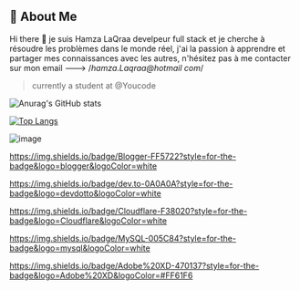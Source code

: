 
## 🚀 About Me
Hi there 👋
   je suis Hamza LaQraa develpeur full stack et je cherche à résoudre les problèmes dans le monde réel, j'ai la passion à apprendre et partager mes connaissances avec les autres, n'hésitez pas à me contacter sur mon email ---> /*hamza.Laqraa@hotmail com*/
   
> currently a student at @Youcode


![Anurag's GitHub stats](https://github-readme-stats.vercel.app/api?username=Hamzacos&show_icons=true&theme=radical)


[![Top Langs](https://github-readme-stats.vercel.app/api/top-langs/?username=Hamzacos&layout=compact)](https://github.com/anuraghazra/github-readme-stats)


![image](https://img.shields.io/badge/Kibana-005571?style=for-the-badge&logo=Kibana&logoColor=white)


https://img.shields.io/badge/Blogger-FF5722?style=for-the-badge&logo=blogger&logoColor=white


https://img.shields.io/badge/dev.to-0A0A0A?style=for-the-badge&logo=devdotto&logoColor=white


https://img.shields.io/badge/Cloudflare-F38020?style=for-the-badge&logo=Cloudflare&logoColor=white


https://img.shields.io/badge/MySQL-005C84?style=for-the-badge&logo=mysql&logoColor=white



https://img.shields.io/badge/Adobe%20XD-470137?style=for-the-badge&logo=Adobe%20XD&logoColor=#FF61F6




